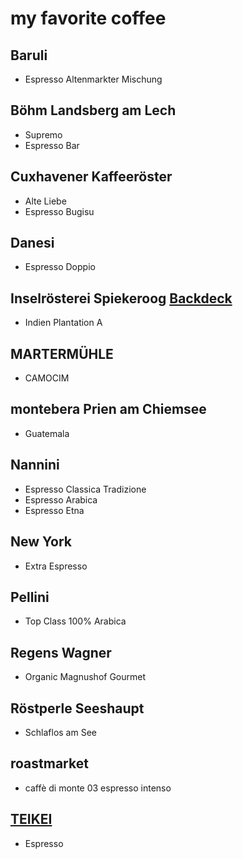 # my favorite coffee

## Baruli

- Espresso Altenmarkter Mischung 

## Böhm Landsberg am Lech

- Supremo
- Espresso Bar

## Cuxhavener Kaffeeröster

- Alte Liebe 
- Espresso Bugisu

## Danesi

- Espresso Doppio

## Inselrösterei Spiekeroog [Backdeck](https://backdeck-spiekeroog.de)

- Indien Plantation A

## MARTERMÜHLE

- CAMOCIM

## montebera Prien am Chiemsee 
- Guatemala 

## Nannini 

- Espresso Classica Tradizione
- Espresso Arabica 
- Espresso Etna 

## New York 

- Extra Espresso

## Pellini 

- Top Class 100% Arabica

## Regens Wagner

- Organic Magnushof Gourmet 

## Röstperle Seeshaupt

- Schlaflos am See

## roastmarket

- caffè di monte 03 espresso intenso 

## [TEIKEI](https://teikeicoffee.org/) 

- Espresso








